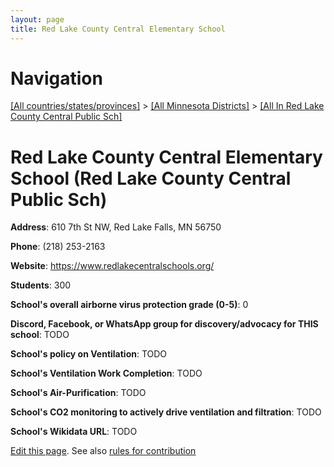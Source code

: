 ```yaml
---
layout: page
title: Red Lake County Central Elementary School
---
```

# Navigation

[[All countries/states/provinces]](../../..) > [[All Minnesota Districts]](../..) > [[All In Red Lake County Central Public Sch]](..)

# Red Lake County Central Elementary School (Red Lake County Central Public Sch)

**Address**: 610 7th St NW, Red Lake Falls, MN 56750

**Phone**: (218) 253-2163

**Website**: <https://www.redlakecentralschools.org/>

**Students**: 300

**School's overall airborne virus protection grade (0-5)**: 0

**Discord, Facebook, or WhatsApp group for discovery/advocacy for THIS school**: TODO

**School's policy on Ventilation**: TODO

**School's Ventilation Work Completion**: TODO

**School's Air-Purification**: TODO

**School's CO2 monitoring to actively drive ventilation and filtration**: TODO

**School's Wikidata URL**: TODO


[Edit this page](https://github.com/ventilate-schools/MN/edit/main/./Red_Lake_County_Central_Public_Sch/Red_Lake_County_Central_Elementary_School.md). See also [rules for contribution](../../../contribution-rules/)